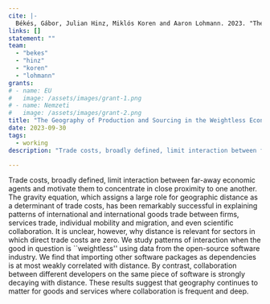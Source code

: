 ```yaml
---
cite: |-
  Békés, Gábor, Julian Hinz, Miklós Koren and Aaron Lohmann. 2023. "The Geography of Production and Sourcing in the Weightless Economy: Evidence from Open-Source Software"
links: []
statement: ""
team:
  - "bekes"
  - "hinz"
  - "koren"
  - "lohmann"
grants:
# - name: EU
#   image: /assets/images/grant-1.png
# - name: Nemzeti
#   image: /assets/images/grant-2.png
title: "The Geography of Production and Sourcing in the Weightless Economy: Evidence from Open-Source Software"
date: 2023-09-30
tags:
  - working
description: "Trade costs, broadly defined, limit interaction between far-away economic agents and motivate them to concentrate in close proximity to one another. The gravity equation, which assigns a large role for geographic distance as a determinant of trade costs, has been remarkably successful in explaining patterns of international and international goods trade between firms, services trade, individual mobility and migration, and even scientific collaboration. It is unclear, however, why distance is relevant for sectors in which direct trade costs are zero. We study patterns of interaction when the good in question is ``weightless'' using data from the open-source software industry.  We find that importing other software packages as dependencies is at most weakly correlated with distance. By contrast, collaboration between different developers on the same piece of software is strongly decaying with distance. These results suggest that geography continues to matter for goods and services where collaboration is frequent and deep.\n"

---
```


Trade costs, broadly defined, limit interaction between far-away economic agents and motivate them to concentrate in close proximity to one another. The gravity equation, which assigns a large role for geographic distance as a determinant of trade costs, has been remarkably successful in explaining patterns of international and international goods trade between firms, services trade, individual mobility and migration, and even scientific collaboration. It is unclear, however, why distance is relevant for sectors in which direct trade costs are zero. We study patterns of interaction when the good in question is ``weightless'' using data from the open-source software industry.  We find that importing other software packages as dependencies is at most weakly correlated with distance. By contrast, collaboration between different developers on the same piece of software is strongly decaying with distance. These results suggest that geography continues to matter for goods and services where collaboration is frequent and deep.

